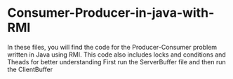 # Consumer-Producer-in-java-with-RMI
In these files, you will find the code for the Producer-Consumer problem written in Java using RMI. This code also includes locks and conditions and Theads for better understanding
First run the ServerBuffer file and then run the ClientBuffer
